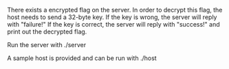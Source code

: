 There exists a encrypted flag on the server. In order to decrypt this flag, the host needs to send a 32-byte key. 
If the key is wrong, the server will reply with "failure!"
If the key is correct, the server will reply with "success!" and print out the decrypted flag.

Run the server with ./server 

A sample host is provided and can be run with ./host